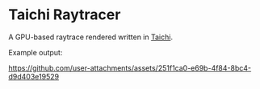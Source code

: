 # Taichi Raytracer

A GPU-based raytrace rendered written in [Taichi](https://www.taichi-lang.org).

Example output:


https://github.com/user-attachments/assets/251f1ca0-e69b-4f84-8bc4-d9d403e19529

